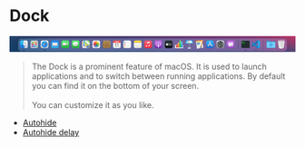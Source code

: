 # Dock

![A screenshot of the Dock](dock.png)

> The Dock is a prominent feature of macOS. It is used to launch applications and to switch between running applications. By default you can find it on the bottom of your screen.<br><br> You can customize it as you like.

- [Autohide](./autohide/readme.md)
- [Autohide delay](./autohide-delay/readme.md)
